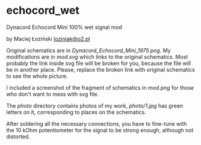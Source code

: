 echocord_wet
============

Dynacord Echocord Mini 100% wet signal mod

by Maciej Łoziński
loziniak@o2.pl

Original schematics are in *Dynacord_Echocord_Mini_1975.png*. My modifications are in *mod.svg* which links to the original schematics. Most probably the link inside svg file will be broken for you, because the file will be in another place. Please, replace the broken link with original schematics to see the whole picture.

I included a screenshot of the fragment of schematics in *mod.png* for those who don't want to mess with svg file.

The *photo* directory contains photos of my work, *photo/1.jpg* has green letters on it, corresponding to places on the schematics.

After soldering all the necessary connections, you have to fine-tune with the 10 kOhm potentiometer for the signal to be strong enough, although not distorted.
